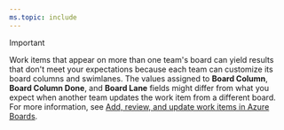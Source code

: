 ```yaml
---
ms.topic: include
---
```

 
> [!IMPORTANT]   
> Work items that appear on more than one team's board can yield results that don't meet your expectations because each team can customize its board columns and swimlanes. The values assigned to **Board Column**, **Board Column Done**, and **Board Lane** fields might differ from what you expect when another team updates the work item from a different board. For more information, see [Add, review, and update work items in Azure Boards](../boards/kanban-overview.md).
 